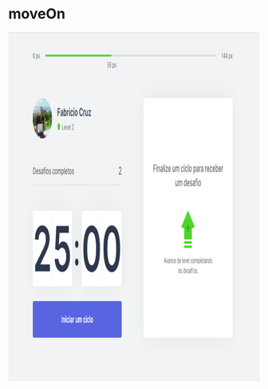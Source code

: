 # moveOn
<img height="700" src="https://github.com/Fabriciocruzc/moveOn/blob/main/moveOn-next/public/screenshots/home.PNG"/>
